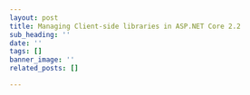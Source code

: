 ```yaml
---
layout: post
title: Managing Client-side libraries in ASP.NET Core 2.2
sub_heading: ''
date: ''
tags: []
banner_image: ''
related_posts: []

---
```

